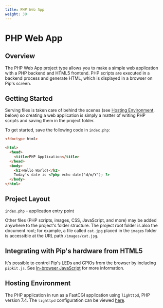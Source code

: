 ```yaml
---
title: PHP Web App
weight: 30
---
```


# PHP Web App

## Overview

The PHP Web App project type allows you to make a simple web application with a PHP backend
and HTML5 frontend. PHP scripts are executed in a backend process and generate HTML, which
is displayed in a browser on Pip's screen.

## Getting Started

Serving files is taken care of behind the scenes (see [Hosting Environment](#hosting-environment), below)
so creating a web application is simply a matter of writing PHP scripts and saving them in the project
folder.

To get started, save the following code in `index.php`:

```html
<!doctype html>

<html>
  <head>
    <title>PHP Application</title>
  </head>
  <body>
    <h1>Hello World!</h2>
    Today's date is <?php echo date("d/m/Y"); ?>
  </body>
</html>
```

## Project Layout

  `index.php` - application entry point

Other files (PHP scripts, images, CSS, JavaScript, and more) may be added anywhere to the project's
folder structure. The project root folder is also the document root; for example, a file called `cat.jpg`
placed in the `images` folder is accessible at the URL path `/images/cat.jpg`.

## Integrating with Pip's hardware from HTML5

It's possible to control Pip's LEDs and GPIOs from the browser by including `pipkit.js`. See [In-browser JavaScript](/docs/reference/browser-javascript) for more information.

## Hosting Environment

The PHP application in run as a FastCGI application using `lighttpd`, PHP version 7.4. The `lighttpd` configuration
can be viewed [here](pip-lighttpd.conf).

